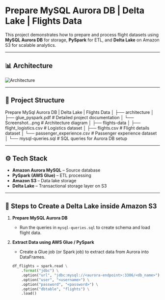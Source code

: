 # Prepare MySQL Aurora DB | Delta Lake | Flights Data

This project demonstrates how to prepare and process flight datasets using **MySQL Aurora DB** for storage, **PySpark** for ETL, and **Delta Lake** on Amazon S3 for scalable analytics.  

---

## 📊 Architecture
![Architecture](architecture/Screenshot%20from%202025-08-30%2014-51-27.png)

---

## 📂 Project Structure

Prepare MySql Aurora DB | Delta Lake | Flights Data
│
├── architecture
│   ├── glue_pyspark.pdf                  # Detailed project documentation
│   └── Screenshot...png                  # Architecture diagram
│
├── flights-data
│   ├── flight_logistics.csv              # Logistics dataset
│   ├── flights.csv                       # Flight details dataset
│   └── passenger_experience.csv          # Passenger experience dataset
│
└── mysql-queries.sql                     # SQL queries for Aurora DB setup

---

## ⚙️ Tech Stack
- **Amazon Aurora MySQL** – Source database  
- **PySpark (AWS Glue)** – ETL processing  
- **Amazon S3** – Data lake storage  
- **Delta Lake** – Transactional storage layer on S3  

---

## 🚀 Steps to Create a Delta Lake inside Amazon S3

1. **Prepare MySQL Aurora DB**
   - Run the queries in `mysql-queries.sql` to create schema and load flight data.

2. **Extract Data using AWS Glue / PySpark**
   - Create a Glue job (or Spark job) to extract data from Aurora into DataFrames.

   ```python
   df_flights = spark.read \
       .format("jdbc") \
       .option("url", "jdbc:mysql://<aurora-endpoint>:3306/<db_name>") \
       .option("user", "<username>") \
       .option("password", "<password>") \
       .option("dbtable", "flights") \
       .load()

